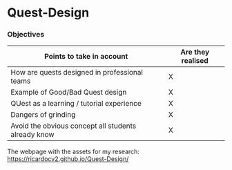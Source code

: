 # Quest-Design

### Objectives
| Points to take in account | Are they realised |
| --- | --- |
| How are quests designed in professional teams | X |
| Example of Good/Bad Quest design | X |
| QUest as a learning / tutorial experience | X |
| Dangers of grinding | X |
| Avoid the obvious concept all students already know | X |

The webpage with the assets for my research:
https://ricardocv2.github.io/Quest-Design/